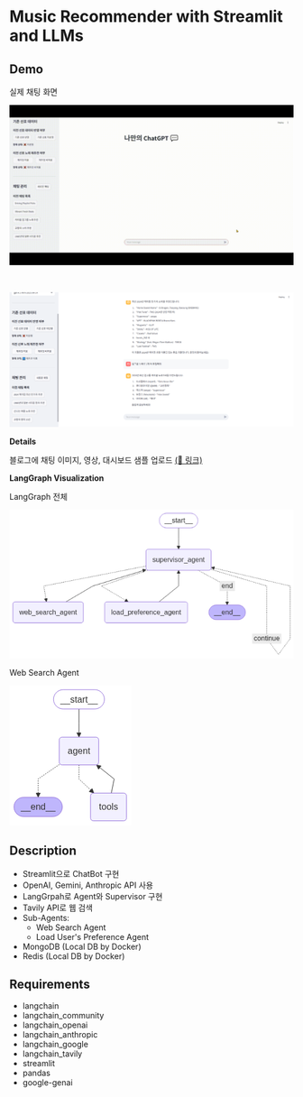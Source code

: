 # Music Recommender with Streamlit and LLMs  

## Demo

실제 채팅 화면  

![채팅 화면 움직이는 이미지](https://github.com/kthnineone/streamlit-llm-music-recommend/blob/main/demo/llm_agent_music_rec_250612.gif "Main Chat gif")

<br>

![채팅 화면 이미지](https://github.com/kthnineone/streamlit-llm-music-recommend/blob/main/demo/llm_based_music_recommender_main_3.PNG "Main Chat 3")


**Details**  

블로그에 채팅 이미지, 영상, 대시보드 샘플 업로드 [(🔗 링크)](https://arsetstudium.tistory.com/382)  


**LangGraph Visualization**  

LangGraph 전체  

![전체 LangGraph 이미지](https://github.com/kthnineone/streamlit-llm-music-recommend/blob/main/demo/음악추천챗봇_LangGraph.png "LangGraph - Total")  

Web Search Agent  

![Web Search Agent LangGraph 이미지](https://github.com/kthnineone/streamlit-llm-music-recommend/blob/main/demo/음악추천챗봇_WebSearchAgent.png "LangGraph - Web Search Agent")  


## Description  

+ Streamlit으로 ChatBot 구현  
+ OpenAI, Gemini, Anthropic API 사용  
+ LangGrpah로 Agent와 Supervisor 구현  
+ Tavily API로 웹 검색   
+ Sub-Agents:  
  +  Web Search Agent  
  +  Load User's Preference Agent  
+ MongoDB (Local DB by Docker)  
+ Redis (Local DB by Docker)  

## Requirements  

+ langchain
+ langchain_community
+ langchain_openai
+ langchain_anthropic
+ langchain_google
+ langchain_tavily
+ streamlit
+ pandas
+ google-genai  
